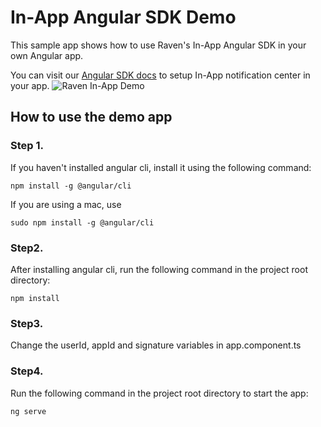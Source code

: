 # In-App Angular SDK Demo
This sample app shows how to use Raven's In-App Angular SDK in your own Angular app.

You can visit our [Angular SDK docs](https://github.com/ravenappdev/inapp-angular-sdk) to setup In-App notification center in your app.
![Raven In-App Demo](https://files.gitbook.com/v0/b/gitbook-x-prod.appspot.com/o/spaces%2F-MG-HQd2A2Z9XgtUEjJF%2Fuploads%2FesXWPabEORwoenqBl7ti%2Fezgif.com-gif-maker%20(10).gif?alt=media&token=e1884cd3-3939-4e85-af7a-279f37aca59d)

## How to use the demo app

### Step 1.&#x20;

If you haven't installed angular cli, install it using the following command:

```
npm install -g @angular/cli
```

If you are using a mac, use 

```
sudo npm install -g @angular/cli
```

### Step2.

After installing angular cli, run the following command in the project root directory:

```
npm install
```

### Step3.

Change the userId, appId and signature variables in app.component.ts

### Step4.

Run the following command in the project root directory to start the app:

```
ng serve
```
